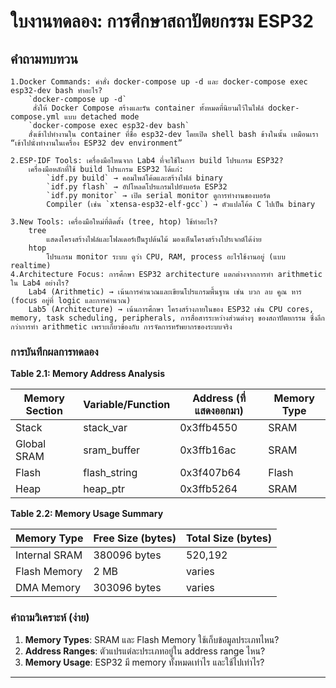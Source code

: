 # ใบงานทดลอง: การศึกษาสถาปัตยกรรม ESP32
## คำถามทบทวน
    1.Docker Commands: คำสั่ง docker-compose up -d และ docker-compose exec esp32-dev bash ทำอะไร?
        `docker-compose up -d`
         สั่งให้ Docker Compose สร้างและรัน container ทั้งหมดที่นิยามไว้ในไฟล์ docker-compose.yml แบบ detached mode 
        `docker-compose exec esp32-dev bash`
        สั่งเข้าไปทำงานใน container ที่ชื่อ esp32-dev โดยเปิด shell bash ข้างในนั้น เหมือนเรา “เข้าไปนั่งทำงานในเครื่อง ESP32 dev environment”

    2.ESP-IDF Tools: เครื่องมือไหนจาก Lab4 ที่จะใช้ในการ build โปรแกรม ESP32?
        เครื่องมือหลักที่ใช้ build โปรแกรม ESP32 ได้แก่:
            `idf.py build` → คอมไพล์โค้ดและสร้างไฟล์ binary
            `idf.py flash` → อัปโหลดโปรแกรมไปยังบอร์ด ESP32
            `idf.py monitor` → เปิด serial monitor ดูการทำงานของบอร์ด
            Compiler (เช่น `xtensa-esp32-elf-gcc`) → ตัวแปลโค้ด C ไปเป็น binary

    3.New Tools: เครื่องมือใหม่ที่ติดตั้ง (tree, htop) ใช้ทำอะไร?
        tree
            แสดงโครงสร้างไฟล์และโฟลเดอร์เป็นรูปต้นไม้ มองเห็นโครงสร้างโปรเจกต์ได้ง่าย
        htop
            โปรแกรม monitor ระบบ ดูว่า CPU, RAM, process อะไรใช้งานอยู่ (แบบ realtime)
    4.Architecture Focus: การศึกษา ESP32 architecture แตกต่างจากการทำ arithmetic ใน Lab4 อย่างไร?
        Lab4 (Arithmetic) → เน้นการคำนวณและเขียนโปรแกรมพื้นฐาน เช่น บวก ลบ คูณ หาร (focus อยู่ที่ logic และการคำนวณ)
        Lab5 (Architecture) → เน้นการศึกษา โครงสร้างภายในของ ESP32 เช่น CPU cores, memory, task scheduling, peripherals, การสื่อสารระหว่างส่วนต่างๆ ของสถาปัตยกรรม ซึ่งลึกกว่าการทำ arithmetic เพราะเกี่ยวข้องกับ การจัดการทรัพยากรของระบบจริง

### การบันทึกผลการทดลอง 

**Table 2.1: Memory Address Analysis**

| Memory Section | Variable/Function | Address (ที่แสดงออกมา) | Memory Type |
|----------------|-------------------|----------------------|-------------|
| Stack | stack_var | 0x3ffb4550 | SRAM |
| Global SRAM | sram_buffer | 0x3ffb16ac | SRAM |
| Flash | flash_string | 0x3f407b64 | Flash |
| Heap | heap_ptr | 0x3ffb5264 | SRAM |

**Table 2.2: Memory Usage Summary**

| Memory Type | Free Size (bytes) | Total Size (bytes) |
|-------------|-------------------|--------------------|
| Internal SRAM | 380096 bytes | 520,192 |
| Flash Memory | 2 MB | varies |
| DMA Memory | 303096 bytes | varies |

### คำถามวิเคราะห์ (ง่าย)

1. **Memory Types**: SRAM และ Flash Memory ใช้เก็บข้อมูลประเภทไหน?
2. **Address Ranges**: ตัวแปรแต่ละประเภทอยู่ใน address range ไหน?
3. **Memory Usage**: ESP32 มี memory ทั้งหมดเท่าไร และใช้ไปเท่าไร?

---

